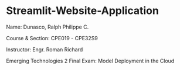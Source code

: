 # Streamlit-Website-Application

Name: Dunasco, Ralph Philippe C.

Course & Section: CPE019 - CPE32S9

Instructor: Engr. Roman Richard

Emerging Technologies 2 Final Exam: Model Deployment in the Cloud
